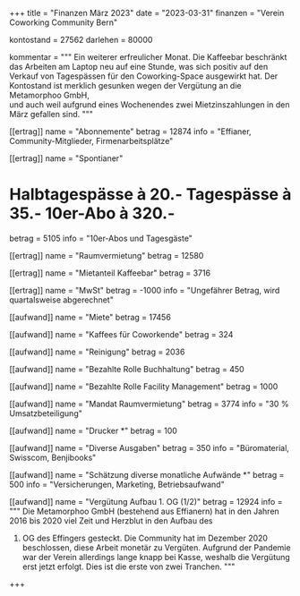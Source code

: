 +++
title = "Finanzen März 2023"
date = "2023-03-31"
finanzen = "Verein Coworking Community Bern"

kontostand = 27562
darlehen = 80000

kommentar = """
Ein weiterer erfreulicher Monat.
Die Kaffeebar beschränkt das Arbeiten am Laptop neu auf eine Stunde, was sich positiv auf den Verkauf von Tagespässen 
für den Coworking-Space ausgewirkt hat.
Der Kontostand ist merklich gesunken wegen der Vergütung an die Metamorphoo GmbH,  
und auch weil aufgrund eines Wochenendes zwei Mietzinszahlungen in den März gefallen sind.
"""

[[ertrag]]
name = "Abonnemente"
betrag = 12874
info = "Effianer, Community-Mitglieder, Firmenarbeitsplätze"

[[ertrag]]
name = "Spontianer"
#  Halbtagespässe à 20.-   Tagespässe à 35.-   10er-Abo à 320.-
betrag = 5105 
info = "10er-Abos und Tagesgäste"

[[ertrag]]
name = "Raumvermietung"
betrag = 12580

[[ertrag]]
name = "Mietanteil Kaffeebar"
betrag = 3716

[[ertrag]]
name = "MwSt"
betrag = -1000
info = "Ungefährer Betrag, wird quartalsweise abgerechnet"


[[aufwand]]
name = "Miete"
betrag = 17456

[[aufwand]]
name = "Kaffees für Coworkende"
betrag = 324

[[aufwand]]
name = "Reinigung"
betrag = 2036

[[aufwand]]
name = "Bezahlte Rolle Buchhaltung"
betrag = 450

[[aufwand]]
name = "Bezahlte Rolle Facility Management"
betrag = 1000

[[aufwand]]
name = "Mandat Raumvermietung"
betrag = 3774
info = "30 % Umsatzbeteiligung"

[[aufwand]]
name = "Drucker *"
betrag = 100

[[aufwand]]
name = "Diverse Ausgaben"
betrag = 350
info = "Büromaterial, Swisscom, Benjibooks"

[[aufwand]]
name = "Schätzung diverse monatliche Aufwände *"
betrag = 500
info = "Versicherungen, Marketing, Betriebsaufwand"

[[aufwand]]
name = "Vergütung Aufbau 1. OG (1/2)"
betrag = 12924
info = """
Die Metamorphoo GmbH (bestehend aus Effianern) hat in den Jahren 2016 bis 2020 viel Zeit und Herzblut in den Aufbau des 
1. OG des Effingers gesteckt. Die Community hat im Dezember 2020 beschlossen, diese Arbeit monetär zu Vergüten. 
Aufgrund der Pandemie war der Verein allerdings lange knapp bei Kasse, weshalb die Vergütung erst jetzt erfolgt. 
Dies ist die erste von zwei Tranchen.
"""
                                                     
+++
